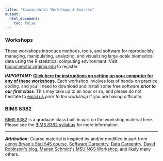 ```yaml
---
title: "Bioconnector Workshops & Courses"
output: 
  html_document:
    toc: false
---
```


### Workshops

These workshops introduce methods, tools, and software for reproducibly managing, manipulating, analyzing, and visualizing large-scale biomedical data using the R statistical computing environment. Visit [bioconnector.virginia.edu](https://www.bioconnector.virginia.edu/workshops-and-events) to register.

**_IMPORTANT_: [Click here for instructions on setting up your computer for any of these workshops](setup.html).** Each workshop involves lots of hands-on practice coding, and you'll need to download and install some free software **_prior to our first class_**. This may take up to an hour or so, and please do not hesitate to [email us](people.html) _prior to the workshop_ if you are having difficulty.

### BIMS 8382

[BIMS 8382](bims8382.html) is a graduate class built in part on the workshop material here. Please see the [BIMS 8382 syllabus](bims8382.html) for more information.

----

**_Attribution_:** Course material is inspired by and/or modified in part from [Jenny Bryan's Stat 545 course](http://stat545-ubc.github.io/), [Software Carpentry](http://software-carpentry.org/), [Data Carpentry](http://datacarpentry.org/), [David Robinson's blog](http://varianceexplained.org/), [Marian Schmidt's MSU NGS Workshop](https://github.com/marschmi/NGS2015_RMarkdown_Reproducibility), and likely many others.